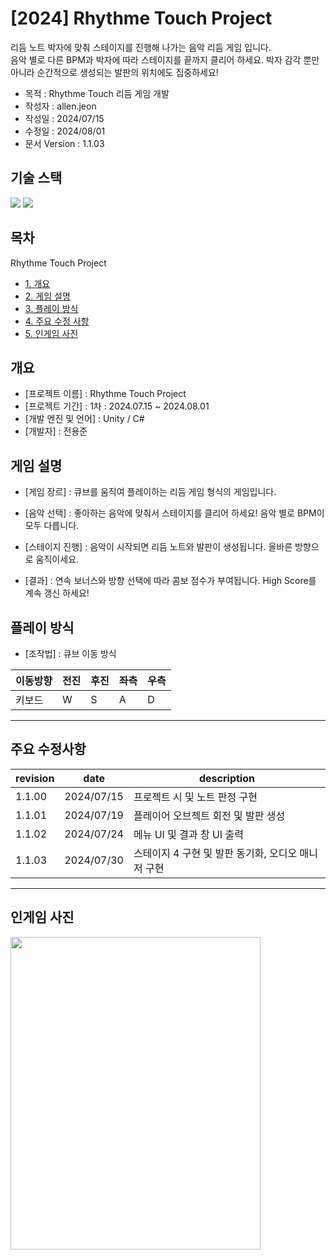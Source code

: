 # [2024] Rhythme Touch Project 

리듬 노트 박자에 맞춰 스테이지를 진행해 나가는 음악 리듬 게임 입니다.  
음악 별로 다른 BPM과 박자에 따라 스테이지를 끝까지 클리어 하세요.
박자 감각 뿐만 아니라 순간적으로 생성되는 발판의 위치에도 집중하세요!



* 목적 : Rhythme Touch 리듬 게임 개발
* 작성자 : allen.jeon
* 작성일 : 2024/07/15
* 수정일 : 2024/08/01
* 문서 Version : 1.1.03


## **기술 스택**

<img src="https://img.shields.io/badge/C%23-512BD4?style=for-the-badge&logo=c-sharp&logoColor=white"> <img src="https://img.shields.io/badge/Unity-000000?style=for-the-badge&logo=unity&logoColor=white">



## **목차** 
Rhythme Touch Project
* [1. 개요](#outline)
* [2. 게임 설명](#gameinfo)
* [3. 플레이 방식](#howtoplay)
* [4. 주요 수정 사항](#update)
* [5. 인게임 사진](#inGameImg)



<a name="outline"></a>
## **개요** 
* [프로젝트 이름] : Rhythme Touch Project
* [프로젝트 기간] : 1차 : 2024.07.15 ~ 2024.08.01
* [개발 엔진 및 언어] : Unity / C# 
* [개발자] : 전용준




<a name="gameinfo"></a>
## **게임 설명** 

* [게임 장르] : 큐브를 움직여 플레이하는 리듬 게임 형식의 게임입니다.

* [음악 선택] : 좋아하는 음악에 맞춰서 스테이지를 클리어 하세요! 음악 별로 BPM이 모두 다릅니다.

* [스테이지 진행] : 음악이 시작되면 리듬 노트와 발판이 생성됩니다. 올바른 방향으로 움직이세요.

* [결과] : 연속 보너스와 방향 선택에 따라 콤보 점수가 부여됩니다. High Score를 계속 갱신 하세요!



<a name="howtoplay"></a>
## **플레이 방식** 

* [조작법] : 큐브 이동 방식

| 이동방향  | 전진 | 후진 | 좌측 | 우측 |  
|---------|-----|-----|-----|-----|
| 키보드 | W | S | A | D | 


---

<a name="update"></a>
## **주요 수정사항**

| revision | date | description |
|--------|----------|--------------------------------------------------------------------------|
| 1.1.00   | 2024/07/15 | 프로젝트 시 및 노트 판정 구현 |
| 1.1.01   | 2024/07/19 | 플레이어 오브젝트 회전 및 발판 생성 |
| 1.1.02   | 2024/07/24 | 메뉴 UI 및 결과 창 UI 출력 |
| 1.1.03   | 2024/07/30 | 스테이지 4 구현 및 발판 동기화, 오디오 매니저 구현 |



---

<a name="inGameImg"></a>
## **인게임 사진**


<p align="left">
  <img src="https://github.com/user-attachments/assets/0cf740a9-0930-468a-8e03-2eff3c61af2c",  height="500px", width="400px">
</p>

